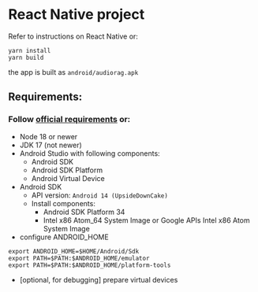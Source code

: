 # React Native project

Refer to instructions on React Native or:
```
yarn install
yarn build
```
the app is built as `android/audiorag.apk`

## Requirements:

### Follow [official requirements](https://reactnative.dev/docs/set-up-your-environment) or:

- Node 18 or newer
- JDK 17 (not newer)
- Android Studio with following components:
  - Android SDK
  - Android SDK Platform
  - Android Virtual Device
- Android SDK
  - API version: `Android 14 (UpsideDownCake)`
  - Install components:  
    - Android SDK Platform 34
    - Intel x86 Atom_64 System Image or Google APIs Intel x86 Atom System Image
- configure ANDROID_HOME
```shell
export ANDROID_HOME=$HOME/Android/Sdk
export PATH=$PATH:$ANDROID_HOME/emulator
export PATH=$PATH:$ANDROID_HOME/platform-tools
```
- \[optional, for debugging] prepare virtual devices
